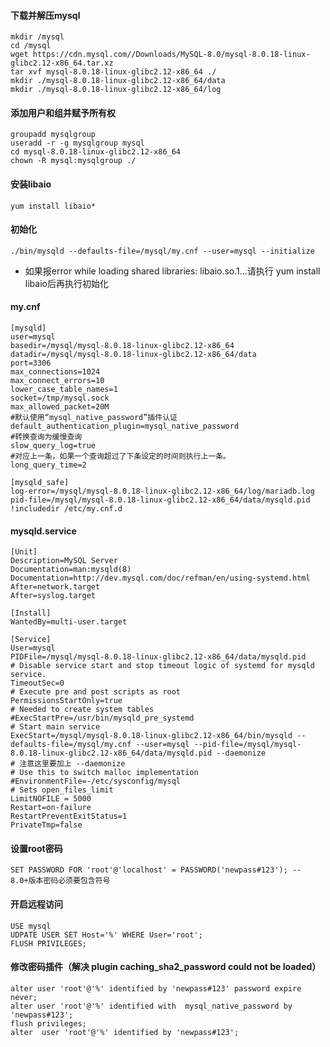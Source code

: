 #### 下载并解压mysql

	mkdir /mysql
	cd /mysql
	wget https://cdn.mysql.com//Downloads/MySQL-8.0/mysql-8.0.18-linux-glibc2.12-x86_64.tar.xz
	tar xvf mysql-8.0.18-linux-glibc2.12-x86_64 ./
	mkdir ./mysql-8.0.18-linux-glibc2.12-x86_64/data
	mkdir ./mysql-8.0.18-linux-glibc2.12-x86_64/log

#### 添加用户和组并赋予所有权

	groupadd mysqlgroup
	useradd -r -g mysqlgroup mysql
	cd mysql-8.0.18-linux-glibc2.12-x86_64
	chown -R mysql:mysqlgroup ./

#### 安装libaio

	yum install libaio*

#### 初始化
	./bin/mysqld --defaults-file=/mysql/my.cnf --user=mysql --initialize

- 如果报error while loading shared libraries: libaio.so.1...请执行 yum install libaio后再执行初始化

#### my.cnf
	[mysqld]
	user=mysql
	basedir=/mysql/mysql-8.0.18-linux-glibc2.12-x86_64
	datadir=/mysql/mysql-8.0.18-linux-glibc2.12-x86_64/data
	port=3306
	max_connections=1024
	max_connect_errors=10
	lower_case_table_names=1
	socket=/tmp/mysql.sock
	max_allowed_packet=20M
	#默认使用“mysql_native_password”插件认证
	default_authentication_plugin=mysql_native_password
	#转换查询为缓慢查询
	slow_query_log=true
	#对应上一条，如果一个查询超过了下条设定的时间则执行上一条。
	long_query_time=2

	[mysqld_safe]
	log-error=/mysql/mysql-8.0.18-linux-glibc2.12-x86_64/log/mariadb.log
	pid-file=/mysql/mysql-8.0.18-linux-glibc2.12-x86_64/data/mysqld.pid
	!includedir /etc/my.cnf.d

#### mysqld.service
	[Unit]
	Description=MySQL Server
	Documentation=man:mysqld(8)
	Documentation=http://dev.mysql.com/doc/refman/en/using-systemd.html
	After=network.target
	After=syslog.target

	[Install]
	WantedBy=multi-user.target

	[Service]
	User=mysql
	PIDFile=/mysql/mysql-8.0.18-linux-glibc2.12-x86_64/data/mysqld.pid
	# Disable service start and stop timeout logic of systemd for mysqld service.
	TimeoutSec=0
	# Execute pre and post scripts as root
	PermissionsStartOnly=true
	# Needed to create system tables
	#ExecStartPre=/usr/bin/mysqld_pre_systemd
	# Start main service
	ExecStart=/mysql/mysql-8.0.18-linux-glibc2.12-x86_64/bin/mysqld --defaults-file=/mysql/my.cnf --user=mysql --pid-file=/mysql/mysql-8.0.18-linux-glibc2.12-x86_64/data/mysqld.pid --daemonize
	# 注意这里要加上 --daemonize 
	# Use this to switch malloc implementation
	#EnvironmentFile=-/etc/sysconfig/mysql
	# Sets open_files_limit
	LimitNOFILE = 5000
	Restart=on-failure
	RestartPreventExitStatus=1
	PrivateTmp=false

#### 设置root密码

	SET PASSWORD FOR 'root'@'localhost' = PASSWORD('newpass#123'); -- 8.0+版本密码必须要包含符号

#### 开启远程访问
	USE mysql
	UDPATE USER SET Host='%' WHERE User='root';
	FLUSH PRIVILEGES;

#### 修改密码插件（解决 plugin caching_sha2_password could not be loaded）
	alter user 'root'@'%' identified by 'newpass#123' password expire never;
	alter user 'root'@'%' identified with  mysql_native_password by  'newpass#123';
	flush privileges;
	alter  user 'root'@'%' identified by 'newpass#123';

